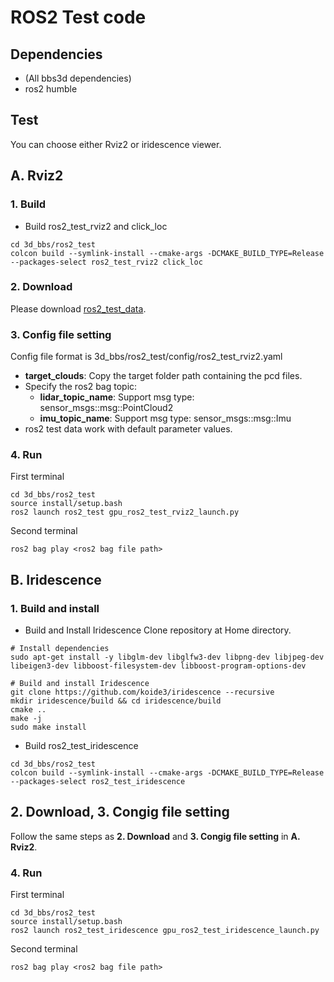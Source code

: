 # ROS2 Test code

## Dependencies
- (All bbs3d dependencies)
- ros2 humble

## Test
You can choose either Rviz2 or iridescence viewer.
## A. Rviz2
### 1. Build
- Build ros2_test_rviz2 and click_loc
```
cd 3d_bbs/ros2_test
colcon build --symlink-install --cmake-args -DCMAKE_BUILD_TYPE=Release --packages-select ros2_test_rviz2 click_loc
```

### 2. Download
Please download [ros2_test_data]().

### 3. Config file setting
Config file format is 3d_bbs/ros2_test/config/ros2_test_rviz2.yaml

-  **target_clouds**: Copy the target folder path containing the pcd files.
- Specify the ros2 bag topic:
  - **lidar_topic_name**: Support msg type: sensor_msgs::msg::PointCloud2
  - **imu_topic_name**: Support msg type: sensor_msgs::msg::Imu
- ros2 test data work with default parameter values.

### 4. Run
First terminal
```
cd 3d_bbs/ros2_test
source install/setup.bash
ros2 launch ros2_test gpu_ros2_test_rviz2_launch.py
```

Second terminal
```
ros2 bag play <ros2 bag file path>
```

## B. Iridescence
### 1. Build and install
- Build and Install Iridescence
Clone repository at Home directory.
```
# Install dependencies
sudo apt-get install -y libglm-dev libglfw3-dev libpng-dev libjpeg-dev libeigen3-dev libboost-filesystem-dev libboost-program-options-dev

# Build and install Iridescence
git clone https://github.com/koide3/iridescence --recursive
mkdir iridescence/build && cd iridescence/build
cmake ..
make -j
sudo make install
```

- Build ros2_test_iridescence
```
cd 3d_bbs/ros2_test
colcon build --symlink-install --cmake-args -DCMAKE_BUILD_TYPE=Release --packages-select ros2_test_iridescence
```

## 2. Download, 3. Congig file setting
Follow the same steps as **2. Download** and **3. Congig file setting** in **A. Rviz2**.
 
 ### 4. Run
First terminal
```
cd 3d_bbs/ros2_test
source install/setup.bash
ros2 launch ros2_test_iridescence gpu_ros2_test_iridescence_launch.py
```

Second terminal
```
ros2 bag play <ros2 bag file path>
```